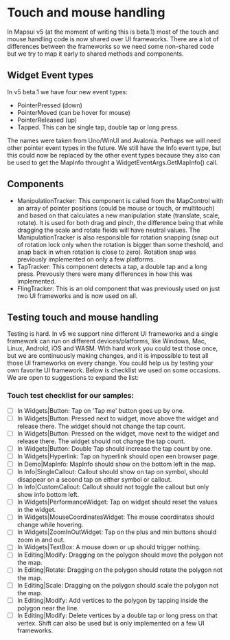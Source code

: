 # Touch and mouse handling

In Mapsui v5 (at the moment of writing this is beta.1) most of the touch and mouse handling code is now shared over UI frameworks. There are a lot of differences between the frameworks so we need some non-shared code but we try to map it early to shared methods and components.

## Widget Event types
In v5 beta.1 we have four new event types:

- PointerPressed (down)
- PointerMoved (can be hover for mouse)
- PointerReleased (up)
- Tapped. This can be single tap, double tap or long press.

The names were taken from Uno/WinUI and Avalonia. Perhaps we will need other pointer event types in the future. We still have the Info event type, but this could now be replaced by the other event types because they also can be used to get the MapInfo throught a WidgetEventArgs.GetMapInfo() call.

## Components
- ManipulationTracker: This component is called from the MapControl with an array of pointer positions (could be mouse or touch, or multitouch) and based on that calculates a new manipulation state (translate, scale, rotate). It is used for both drag and pinch, the difference being that while dragging the scale and rotate fields will have neutral values. The ManipulationTracker is also responsible for rotation snapping (snap out of rotation lock only when the rotation is bigger than some theshold, and snap back in when rotation is close to zero). Rotation snap was previously implemented on only a few platforms.
- TapTracker: This component detects a tap, a double tap and a long press. Prevously there were many differences in how this was implemented.
- FlingTracker: This is an old component that was previously used on just two UI frameworks and is now used on all.

## Testing touch and mouse handling

Testing is hard. In v5 we support nine different UI frameworks and a single framework can run on different devices/platforms, like Windows, Mac, Linux, Android, iOS and WASM. With hard work you could test those once, but we are continuously making changes, and it is impossible to test all those UI frameworks on every change. You could help us by testing your own favorite UI framework. Below is checklist we used on some occasions. We are open to suggestions to expand the list:

### Touch test checklist for our samples:
- [ ] In Widgets|Button: Tap on 'Tap me' button goes up by one.
- [ ] In Widgets|Button: Pressed next to widget, move above the widget and release there. The widget should not change the tap count.
- [ ] In Widgets|Button: Pressed on the widget, move next to the widget and release there. The widget should not change the tap count.
- [ ] In Widgets|Button: Double Tap should increase the tap count by one.
- [ ] In Widgets|Hyperlink: Tap on hyperlink should open een browser page.
- [ ] In Demo|MapInfo: MapInfo should show on the bottom left in the map.
- [ ] In Info|SingleCallout: Callout should show on tap on symbol, should disappear on a second tap on either symbol or callout.
- [ ] In Info|CustomCallout: Callout should not toggle the callout but only show info bottom left.
- [ ] In Widgets|PerformanceWidget: Tap on widget should reset the values in the widget.
- [ ] In Widgets|MouseCoordinatesWidget: The mouse coordinates should change while hovering.
- [ ] In Widgets|ZoomInOutWidget: Tap on the plus and min buttons should zoom in and out.
- [ ] In Widgets|TextBox: A mouse down or up should trigger nothing.
- [ ] In Editing|Modify: Dragging on the polygon should move the polygon not the map.
- [ ] In Editing|Rotate: Dragging on the polygon should rotate the polygon not the map.
- [ ] In Editing|Scale: Dragging on the polygon should scale the polygon not the map.
- [ ] In Editing|Modify: Add vertices to the polygon by tapping inside the polygon near the line.
- [ ] In Editing|Modify: Delete vertices by a double tap or long press on that vertex. Shift can also be used but is only implemented on a few UI frameworks. 
